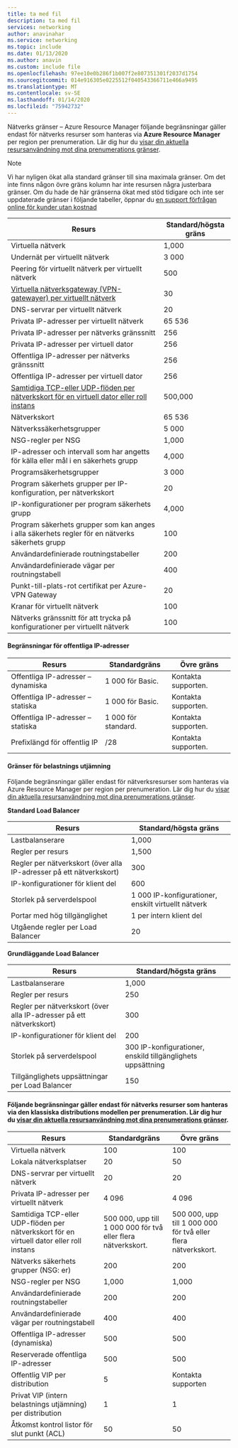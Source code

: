```yaml
---
title: ta med fil
description: ta med fil
services: networking
author: anavinahar
ms.service: networking
ms.topic: include
ms.date: 01/13/2020
ms.author: anavin
ms.custom: include file
ms.openlocfilehash: 97ee10e0b286f1b007f2e807351301f2037d1754
ms.sourcegitcommit: 014e916305e0225512f040543366711e466a9495
ms.translationtype: MT
ms.contentlocale: sv-SE
ms.lasthandoff: 01/14/2020
ms.locfileid: "75942732"
---
```

<a name="azure-resource-manager-virtual-networking-limits"></a>Nätverks gränser – Azure Resource Manager följande begränsningar gäller endast för nätverks resurser som hanteras via **Azure Resource Manager** per region per prenumeration. Lär dig hur du [visar din aktuella resursanvändning mot dina prenumerations gränser](../articles/networking/check-usage-against-limits.md).

> [!NOTE]
> Vi har nyligen ökat alla standard gränser till sina maximala gränser. Om det inte finns någon övre gräns kolumn har inte resursen några justerbara gränser. Om du hade de här gränserna ökat med stöd tidigare och inte ser uppdaterade gränser i följande tabeller, öppnar du [en support förfrågan online för kunder utan kostnad](../articles/azure-resource-manager/resource-manager-quota-errors.md)

| Resurs | Standard/högsta gräns | 
| --- | --- |
| Virtuella nätverk |1,000 |
| Undernät per virtuellt nätverk |3 000 |
| Peering för virtuellt nätverk per virtuellt nätverk |500 |
| [Virtuella nätverksgateway (VPN-gatewayer) per virtuellt nätverk](../articles/vpn-gateway/vpn-gateway-about-vpngateways.md#gwsku) |30 |
| DNS-servrar per virtuellt nätverk |20 |
| Privata IP-adresser per virtuellt nätverk |65 536 |
| Privata IP-adresser per nätverks gränssnitt |256 |
| Privata IP-adresser per virtuell dator |256 |
| Offentliga IP-adresser per nätverks gränssnitt |256 |
| Offentliga IP-adresser per virtuell dator |256 |
| [Samtidiga TCP-eller UDP-flöden per nätverkskort för en virtuell dator eller roll instans](../articles/virtual-network/virtual-machine-network-throughput.md#flow-limits-and-recommendations) |500,000 |
| Nätverkskort |65 536 |
| Nätverkssäkerhetsgrupper |5 000 |
| NSG-regler per NSG |1,000 |
| IP-adresser och intervall som har angetts för källa eller mål i en säkerhets grupp |4,000 |
| Programsäkerhetsgrupper |3 000 |
| Program säkerhets grupper per IP-konfiguration, per nätverkskort |20 |
| IP-konfigurationer per program säkerhets grupp |4,000 |
| Program säkerhets grupper som kan anges i alla säkerhets regler för en nätverks säkerhets grupp |100 |
| Användardefinierade routningstabeller |200 |
| Användardefinierade vägar per routningstabell |400 |
| Punkt-till-plats-rot certifikat per Azure-VPN Gateway |20 |
| Kranar för virtuellt nätverk |100 |
| Nätverks gränssnitt för att trycka på konfigurationer per virtuellt nätverk |100 |

#### <a name="publicip-address"></a>Begränsningar för offentliga IP-adresser
| Resurs | Standardgräns | Övre gräns |
| --- | --- | --- |
| Offentliga IP-adresser – dynamiska | 1 000 för Basic. |Kontakta supporten. |
| Offentliga IP-adresser – statiska | 1 000 för Basic. |Kontakta supporten. |
| Offentliga IP-adresser – statiska | 1 000 för standard.|Kontakta supporten. |
| Prefixlängd för offentlig IP | /28 | Kontakta supporten. |

#### <a name="load-balancer"></a>Gränser för belastnings utjämning
Följande begränsningar gäller endast för nätverksresurser som hanteras via Azure Resource Manager per region per prenumeration. Lär dig hur du [visar din aktuella resursanvändning mot dina prenumerations gränser](../articles/networking/check-usage-against-limits.md).

**Standard Load Balancer**

| Resurs                                | Standard/högsta gräns         |
|-----------------------------------------|-------------------------------|
| Lastbalanserare                          | 1,000                         |
| Regler per resurs                      | 1,500                         |
| Regler per nätverkskort (över alla IP-adresser på ett nätverkskort) | 300                           |
| IP-konfigurationer för klient del              | 600                           |
| Storlek på serverdelspool                       | 1 000 IP-konfigurationer, enskilt virtuellt nätverk |
| Portar med hög tillgänglighet                 | 1 per intern klient del       |
| Utgående regler per Load Balancer         | 20                            |


**Grundläggande Load Balancer**

| Resurs                                | Standard/högsta gräns        |
|-----------------------------------------|------------------------------|
| Lastbalanserare                          | 1,000                        |
| Regler per resurs                      | 250                          |
| Regler per nätverkskort (över alla IP-adresser på ett nätverkskort) | 300                          |
| IP-konfigurationer för klient del              | 200                          |
| Storlek på serverdelspool                       | 300 IP-konfigurationer, enskild tillgänglighets uppsättning |
| Tillgänglighets uppsättningar per Load Balancer     | 150                          |

#### <a name="virtual-networking-limits-classic"></a>Följande begränsningar gäller endast för nätverks resurser som hanteras via den **klassiska** distributions modellen per prenumeration. Lär dig hur du [visar din aktuella resursanvändning mot dina prenumerations gränser](../articles/networking/check-usage-against-limits.md).

| Resurs | Standardgräns | Övre gräns |
| --- | --- | --- |
| Virtuella nätverk |100 |100 |
| Lokala nätverksplatser |20 |50 |
| DNS-servrar per virtuellt nätverk |20 |20 |
| Privata IP-adresser per virtuellt nätverk |4 096 |4 096 |
| Samtidiga TCP-eller UDP-flöden per nätverkskort för en virtuell dator eller roll instans |500 000, upp till 1 000 000 för två eller flera nätverkskort. |500 000, upp till 1 000 000 för två eller flera nätverkskort. |
| Nätverks säkerhets grupper (NSG: er) |200 |200 |
| NSG-regler per NSG |1,000 |1,000 |
| Användardefinierade routningstabeller |200 |200 |
| Användardefinierade vägar per routningstabell |400 |400 |
| Offentliga IP-adresser (dynamiska) |500 |500 |
| Reserverade offentliga IP-adresser |500 |500 |
| Offentlig VIP per distribution |5 |Kontakta supporten |
| Privat VIP (intern belastnings utjämning) per distribution |1 |1 |
| Åtkomst kontrol listor för slut punkt (ACL) |50 |50 |
